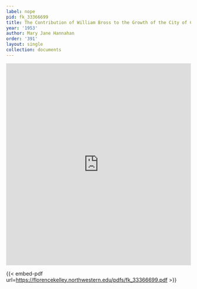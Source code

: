 ```yaml
---
label: nope
pid: fk_33366699
title: The Contribution of William Bross to the Growth of the City of Chicago
year: '1953'
author: Mary Jane Hannahan
order: '391'
layout: single
collection: documents
---
```

<iframe src="https://northwestern.app.box.com/embed/s/s43xl125fk22i8jpqhhif43tfx3f551b?sortColumn=date&view=list" width="100%" height="550" frameborder="0" allowfullscreen webkitallowfullscreen msallowfullscreen></iframe>


{{< embed-pdf url=https://florencekelley.northwestern.edu/pdfs/fk_33366699.pdf >}}